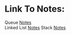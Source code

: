 # Link To Notes:

Queue [Notes](https://paper.dropbox.com/doc/Queue-Stack--Bdc4lIuiRQC4S9fMCZwg_L7JAg-LfATdpu3kXUSnjhWElgpA)   
Linked List [Notes](https://paper.dropbox.com/doc/Linked-List--Bdfx46vm~30YstZ3JJVp9GS0Ag-6q9jfPNY90qt4QSUV9HX1)
Stack [Notes](https://paper.dropbox.com/doc/Stack--BdjtGejm3XfNri50FKcwiIbqAg-cHKj6b00mWzy552f4wrEl)
